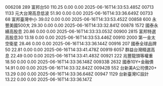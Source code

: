 006208	289	富邦台50	110.25	0.00	0.00	2025-06-16T14:33:53.485Z
00713	1133	元大台灣高息低波	51.90	0.00	0.00	2025-06-16T14:33:36.649Z
00733	68	富邦臺灣中小	39.02	0.00	0.00	2025-06-16T14:33:53.452Z
00858	600	永豐美國500大	29.30	0.00	0.00	2025-06-16T14:33:32.841Z
00878	1572	國泰永續高股息	20.86	0.00	0.00	2025-06-16T14:33:33.053Z
00900	2815	富邦特選高股息30	13.18	0.00	0.00	2025-06-16T14:33:53.446Z
00910	2000	第一金太空衛星	28.46	0.00	0.00	2025-06-16T14:33:36.144Z
00916	207	國泰全球品牌50	22.81	0.00	0.00	2025-06-16T14:33:41.478Z
00919	6057	群益台灣精選高息	22.49	0.00	0.00	2025-06-16T14:33:41.483Z
00921	222	兆豐龍頭等權重	18.50	0.00	0.00	2025-06-16T14:33:36.148Z
00933B	2632	國泰10Y+金融債	14.91	0.00	0.00	2025-06-16T14:33:32.842Z
00942B	552	台新美A公司債20+	13.29	0.00	0.00	2025-06-16T14:33:36.648Z
00947	1129	台新臺灣IC設計	13.22	0.00	0.00	2025-06-16T14:33:36.147Z